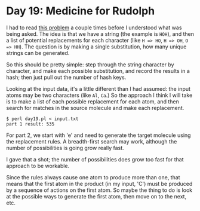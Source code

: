 # Day 19: Medicine for Rudolph

I had to read [this problem](https://adventofcode.com/2015/day/19) a couple
times before I understood what was being asked. The idea is that we have a
string (the example is `HOH`), and then a list of potential replacements for
each character (like `H => HO`, `H => OH`, `O => HH`). The question is by
making a single substitution, how many unique strings can be generated.

So this should be pretty simple: step through the string character by
character, and make each possible substitution, and record the results in a
hash; then just pull out the number of hash keys.

Looking at the input data, it's a little different than I had assumed: the
input atoms may be two characters (like `Al`, `Ca`.)  So the approach I
think I will take is to make a list of each possible replacement for each
atom, and then search for matches in the source molecule and make
each replacement.

```
$ perl day19.pl < input.txt 
part 1 result: 535
```

For part 2, we start with 'e' and need to generate the target molecule using
the replacement rules. A breadth-first search may work, although the number
of possibilities is going grow really fast.

I gave that a shot; the number of possibilities does grow too fast for that
approach to be workable.

Since the rules always cause one atom to produce more than one, that means
that the first atom in the product (in my input, 'C') must be produced by
a sequence of actions on the first atom.  So maybe the thing to do is look
at the possible ways to generate the first atom, then move on to the next,
etc.

